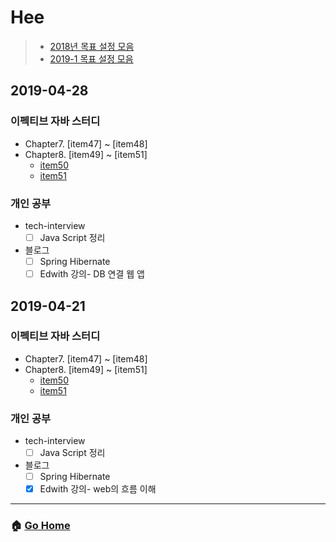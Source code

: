 # Hee

> - [2018년 목표 설정 모음](/hee/2018-goals.md)
> - [2019-1 목표 설정 모음](/hee/2019-1-goals.md)

## 2019-04-28
### 이펙티브 자바 스터디 
- Chapter7. [item47] ~ [item48]
- Chapter8. [item49] ~ [item51]
    - [item50]()
    - [item51]()

### 개인 공부 
- tech-interview
  - [ ] Java Script 정리
- 블로그
  - [ ] Spring Hibernate
  - [ ] Edwith 강의- DB 연결 웹 앱

## 2019-04-21
### 이펙티브 자바 스터디 
- Chapter7. [item47] ~ [item48]
- Chapter8. [item49] ~ [item51]
    - [item50]()
    - [item51]()

### 개인 공부 
- tech-interview
  - [ ] Java Script 정리
- 블로그
  - [ ] Spring Hibernate
  - [x] Edwith 강의- web의 흐름 이해
  
---

### :house: [Go Home](https://github.com/WeareSoft/WWL)
